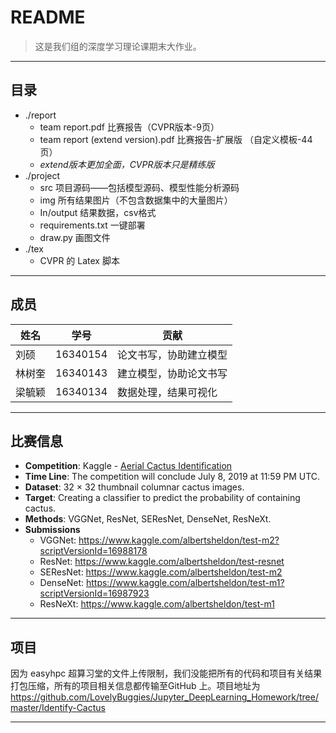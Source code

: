 # README

>  这是我们组的深度学习理论课期末大作业。

---

## 目录

- ./report
  - team report.pdf 比赛报告（CVPR版本-9页）
  - team report (extend version).pdf 比赛报告-扩展版 （自定义模板-44页）
  - *extend版本更加全面，CVPR版本只是精练版*
- ./project
  - src 项目源码——包括模型源码、模型性能分析源码
  - img 所有结果图片（不包含数据集中的大量图片）
  - In/output 结果数据，csv格式
  - requirements.txt 一键部署
  - draw.py 画图文件
- ./tex
  - CVPR 的 Latex 脚本

---

## 成员

| 姓名   | 学号     | 贡献                   |
| ------ | -------- | ---------------------- |
| 刘硕   | 16340154 | 论文书写，协助建立模型 |
| 林树奎 | 16340143 | 建立模型，协助论文书写 |
| 梁毓颖 | 16340134 | 数据处理，结果可视化   |



---

## 比赛信息 

- **Competition**: Kaggle - [Aerial Cactus Identification](https://www.kaggle.com/c/aerial-cactus-identification/overview)
- **Time Line**: The competition will conclude July 8,  2019 at 11:59 PM UTC. 
- **Dataset**: 32 × 32 thumbnail columnar cactus images. 
- **Target**: Creating a classifier to predict the probability of containing cactus. 
- **Methods**: VGGNet, ResNet, SEResNet, DenseNet, ResNeXt.
- **Submissions**
  - VGGNet: https://www.kaggle.com/albertsheldon/test-m2?scriptVersionId=16988178
  - ResNet: https://www.kaggle.com/albertsheldon/test-resnet
  - SEResNet: https://www.kaggle.com/albertsheldon/test-m2
  - DenseNet: https://www.kaggle.com/albertsheldon/test-m1?scriptVersionId=16987923
  - ResNeXt: https://www.kaggle.com/albertsheldon/test-m1

---

## 项目

因为 easyhpc 超算习堂的文件上传限制，我们没能把所有的代码和项目有关结果打包压缩，所有的项目相关信息都传输至GitHub 上。项目地址为 https://github.com/LovelyBuggies/Jupyter_DeepLearning_Homework/tree/master/Identify-Cactus 

---